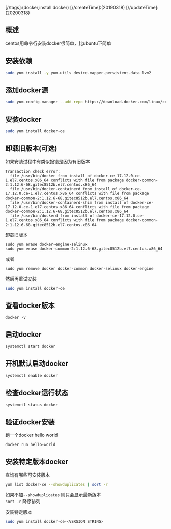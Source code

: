 [//title]:(centos安装docker)
[//englishTitle]:(install-docker-on-centos-use-yum)
[//category]:(docker,tutorial)
[//tags]:(docker,install docker)
[//createTime]:(20190318)
[//updateTime]:(20200318)

## 概述
centos用命令行安装docker很简单，比ubuntu下简单    

## 安装依赖
``` bash
sudo yum install -y yum-utils device-mapper-persistent-data lvm2
```

## 添加docker源
``` bash
sudo yum-config-manager --add-repo https://download.docker.com/linux/centos/docker-ce.repo
```
 
## 安装docker
``` bash
sudo yum install docker-ce  
```

## 卸载旧版本(可选)
如果安装过程中有类似报错是因为有旧版本    
```
Transaction check error:
  file /usr/bin/docker from install of docker-ce-17.12.0.ce-1.el7.centos.x86_64 conflicts with file from package docker-common-2:1.12.6-68.gitec8512b.el7.centos.x86_64
  file /usr/bin/docker-containerd from install of docker-ce-17.12.0.ce-1.el7.centos.x86_64 conflicts with file from package docker-common-2:1.12.6-68.gitec8512b.el7.centos.x86_64
  file /usr/bin/docker-containerd-shim from install of docker-ce-17.12.0.ce-1.el7.centos.x86_64 conflicts with file from package docker-common-2:1.12.6-68.gitec8512b.el7.centos.x86_64
  file /usr/bin/dockerd from install of docker-ce-17.12.0.ce-1.el7.centos.x86_64 conflicts with file from package docker-common-2:1.12.6-68.gitec8512b.el7.centos.x86_64
```

卸载旧版本  
```
sudo yum erase docker-engine-selinux
sudo yum erase docker-common-2:1.12.6-68.gitec8512b.el7.centos.x86_64
```

或者  
```
sudo yum remove docker docker-common docker-selinux docker-engine
```

然后再重试安装  
``` bash
sudo yum install docker-ce  
```

## 查看docker版本
```
docker -v
```

## 启动docker
``` bash
systemctl start docker
```

## 开机默认启动docker
``` bash
systemctl enable docker
```

## 检查docker运行状态
``` bash
systemctl status docker
```

## 验证docker安装
跑一个docker hello world  
```
docker run hello-world
```

## 安装特定版本docker
查询有哪些可安装版本  
``` bash
yum list docker-ce --showduplicates | sort -r
```

如果不加`--showduplicates` 则只会显示最新版本  
`sort -r` 降序排列  

安装特定版本  
``` bash
sudo yum install docker-ce-<VERSION STRING>
```